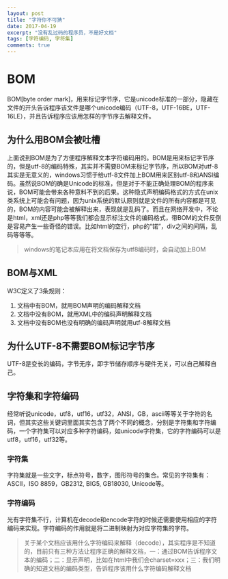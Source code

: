 ```yaml
---
layout: post
title: "字符你不可猜"
date: 2017-04-19
excerpt: "没有乱过码的程序员，不是好文档"
tags: [字符编码, 字符集]
comments: true
---
```


# BOM
BOM[byte order mark]，用来标记字节序，它是unicode标准的一部分，隐藏在文件的开头告诉程序该文件是哪个unicode编码（UTF-8，UTF-16BE，UTF-16LE），并且告诉程序应该用怎样的字节序去解释文件。

## 为什么用BOM会被吐槽
上面说到BOM是为了方便程序解释文本字符编码用的。BOM是用来标记字节序的，但是utf-8的编码特殊，其实并不需要BOM来标记字节序，所以BOM对utf-8其实是无意义的，windows习惯于给utf-8文件加上BOM用来区别utf-8和ANSI编码。虽然说BOM的确是Unicode的标准，但是对于不能正确处理BOM的程序来说，BOM可能会带来各种意料不到的后果。这种隐式声明编码格式的方式在unix类系统上可能会有问题，因为unix系统的默认原则就是文件的所有内容都是可见的，BOM的内容可能会被解释出来，表现就是乱码了。而且在网络开发中，不论是html，xml还是php等等我们都会显示标注文件的编码格式，带BOM的文件反倒是容易产生一些奇怪的错误。比如html的空行，php的“锘”，div之间的间隔，乱码等等等。

> windows的笔记本应用在将文档保存为utf8编码时，会自动加上BOM

## BOM与XML
W3C定义了3条规则：
1. 文档中有BOM，就用BOM声明的编码解释文档
2. 文档中没有BOM，就用XML中的编码声明解释文档
3. 文档中没有BOM也没有明确的编码声明就用utf-8解释文档

## 为什么UTF-8不需要BOM标记字节序
UTF-8是变长的编码，字节无序，即字节储存顺序与硬件无关，可以自己解释自己。

## 字符集和字符编码
经常听说unicode，utf8，utf16，utf32，ANSI，GB，ascii等等关于字符的名词，但其实这些关键词里面其实包含了两个不同的概念，分别是字符集和字符编码，一个字符集可以对应多种字符编码，如unicode字符集，它的字符编码可以是utf8，utf16，utf32等。

### 字符集
字符集就是一些文字，标点符号，数字，图形符号的集合。常见的字符集有：ASCII，ISO 8859，GB2312, BIG5, GB18030, Unicode等。

### 字符编码
光有字符集不行，计算机在decode和encode字符的时候还需要使用相应的字符编码来实现。字符编码的作用就是将二进制映射为对应字符集的字符。

> 关于某个文档应该用什么字符编码来解释（decode），其实程序是不知道的，目前只有三种方法让程序正确的解释文档，一：通过BOM告诉程序文本的编码；二：显示声明，比如在html中我们会charset=xxx；三：我们明确的知道文档的编码类型，告诉程序该用什么字符编码解释文档

